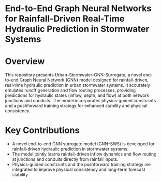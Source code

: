 # End-to-End Graph Neural Networks for Rainfall-Driven Real-Time Hydraulic Prediction in Stormwater Systems

# Overview
This repository presents Urban-Stormwater-GNN-Surrogate, a novel end-to-end Graph Neural Network (GNN) model designed for rainfall-driven, real-time hydraulic prediction in urban stormwater systems. It accurately emulates runoff generation and flow routing processes, providing predictions for hydraulic states (inflow, depth, and flow) at both network junctions and conduits. The model incorporates physics-guided constraints and a pushforward training strategy for enhanced stability and physical consistency.

# Key Contributions
- A novel end-to-end GNN surrogate model (GNN-SWS) is developed for rainfall-driven hydraulic prediction in stormwater systems.
- The model jointly learns rainfall-driven inflow dynamics and flow routing at junctions and conduits directly from rainfall inputs.
- Physics-guided constraints and the pushforward training strategy are integrated to improve physical consistency and long-term forecast stability.
